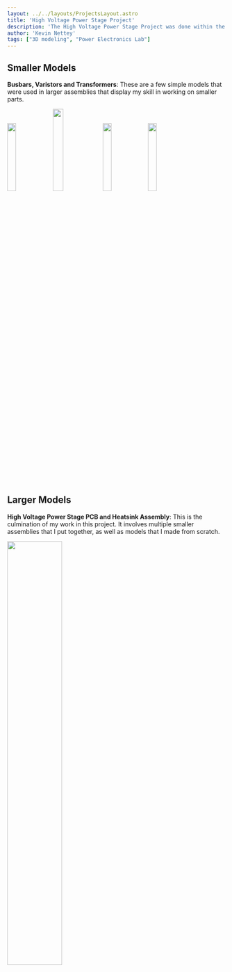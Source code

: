 ```yaml
---
layout: ../../layouts/ProjectsLayout.astro
title: 'High Voltage Power Stage Project'
description: 'The High Voltage Power Stage Project was done within the Miami University Power Electronics Laboratory, and features a ... that serves to ... For this project, I made over 15 different 3D models, some of which can be seen below. The models varied greatly in complexity, and all of these parts serve one purpose or another in the very complex final assembly.'
author: 'Kevin Nettey'
tags: ["3D modeling", "Power Electronics Lab"]
---
```


## Smaller Models

**Busbars, Varistors and Transformers**: These are a few simple models that were used in larger assemblies that display my skill in working on smaller parts.

<img src="../src/static/img/s-busbar.png" width="20%">
<img src="../src/static/img/45-busbar.png" width="22%">
<img src="../src/static/img/nte1v150.png" width="20%">
<img src="../src/static/img/transformer.png" width="20%">

## Larger Models

**High Voltage Power Stage PCB and Heatsink Assembly**: This is the culmination of my work in this project. It involves multiple smaller assemblies that I put together, as well as models that I made from scratch.

<img src="../src/static/img/hvps_pcb_heatsink_assembly.png" width="50%">